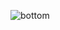 ![bottom](https://github.com/CopikProjeckId/TstoryFrontend/assets/104090722/310c5eae-e682-4b44-8ac2-12faf975aeff)
